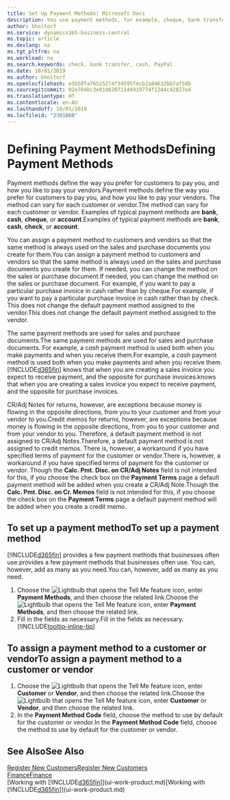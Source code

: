 ```yaml
---
title: Set Up Payment Methods| Microsoft Docs
description: You use payment methods, for example, cheque, bank transfer, cash, or PayPal, to define how sales and purchase invoices will be paid.
author: bholtorf
ms.service: dynamics365-business-central
ms.topic: article
ms.devlang: na
ms.tgt_pltfrm: na
ms.workload: na
ms.search.keywords: check, bank transfer, cash, PayPal
ms.date: 10/01/2019
ms.author: bholtorf
ms.openlocfilehash: e5b58fa76525274f34595fecb2a84632bb7af50b
ms.sourcegitcommit: 02e704bc3e01d62072144919774f1244c42827e4
ms.translationtype: HT
ms.contentlocale: en-AU
ms.lasthandoff: 10/01/2019
ms.locfileid: "2301860"
---
```

# <a name="defining-payment-methods"></a><span data-ttu-id="1ab0c-103">Defining Payment Methods</span><span class="sxs-lookup"><span data-stu-id="1ab0c-103">Defining Payment Methods</span></span>
<span data-ttu-id="1ab0c-104">Payment methods define the way you prefer for customers to pay you, and how you like to pay your vendors.</span><span class="sxs-lookup"><span data-stu-id="1ab0c-104">Payment methods define the way you prefer for customers to pay you, and how you like to pay your vendors.</span></span> <span data-ttu-id="1ab0c-105">The method can vary for each customer or vendor.</span><span class="sxs-lookup"><span data-stu-id="1ab0c-105">The method can vary for each customer or vendor.</span></span> <span data-ttu-id="1ab0c-106">Examples of typical payment methods are **bank**, **cash**, **cheque**, or **account**.</span><span class="sxs-lookup"><span data-stu-id="1ab0c-106">Examples of typical payment methods are **bank**, **cash**, **check**, or **account**.</span></span>

<span data-ttu-id="1ab0c-107">You can assign a payment method to customers and vendors so that the same method is always used on the sales and purchase documents you create for them.</span><span class="sxs-lookup"><span data-stu-id="1ab0c-107">You can assign a payment method to customers and vendors so that the same method is always used on the sales and purchase documents you create for them.</span></span> <span data-ttu-id="1ab0c-108">If needed, you can change the method on the sales or purchase document.</span><span class="sxs-lookup"><span data-stu-id="1ab0c-108">If needed, you can change the method on the sales or purchase document.</span></span> <span data-ttu-id="1ab0c-109">For example, if you want to pay a particular purchase invoice in cash rather than by cheque.</span><span class="sxs-lookup"><span data-stu-id="1ab0c-109">For example, if you want to pay a particular purchase invoice in cash rather than by check.</span></span> <span data-ttu-id="1ab0c-110">This does not change the default payment method assigned to the vendor.</span><span class="sxs-lookup"><span data-stu-id="1ab0c-110">This does not change the default payment method assigned to the vendor.</span></span>

<span data-ttu-id="1ab0c-111">The same payment methods are used for sales and purchase documents.</span><span class="sxs-lookup"><span data-stu-id="1ab0c-111">The same payment methods are used for sales and purchase documents.</span></span> <span data-ttu-id="1ab0c-112">For example, a _cash_ payment method is used both when you make payments and when you receive them.</span><span class="sxs-lookup"><span data-stu-id="1ab0c-112">For example, a _cash_ payment method is used both when you make payments and when you receive them.</span></span> [!INCLUDE[d365fin](includes/d365fin_md.md)] <span data-ttu-id="1ab0c-113">knows that when you are creating a sales invoice you expect to receive payment, and the opposite for purchase invoices.</span><span class="sxs-lookup"><span data-stu-id="1ab0c-113">knows that when you are creating a sales invoice you expect to receive payment, and the opposite for purchase invoices.</span></span>

<span data-ttu-id="1ab0c-114">CR/Adj Notes for returns, however, are exceptions because money is flowing in the opposite directions, from you to your customer and from your vendor to you.</span><span class="sxs-lookup"><span data-stu-id="1ab0c-114">Credit memos for returns, however, are exceptions because money is flowing in the opposite directions, from you to your customer and from your vendor to you.</span></span> <span data-ttu-id="1ab0c-115">Therefore, a default payment method is not assigned to CR/Adj Notes.</span><span class="sxs-lookup"><span data-stu-id="1ab0c-115">Therefore, a default payment method is not assigned to credit memos.</span></span> <span data-ttu-id="1ab0c-116">There is, however, a workaround if you have specified terms of payment for the customer or vendor.</span><span class="sxs-lookup"><span data-stu-id="1ab0c-116">There is, however, a workaround if you have specified terms of payment for the customer or vendor.</span></span> <span data-ttu-id="1ab0c-117">Though the **Calc. Pmt. Disc. on CR/Adj Notes** field is not intended for this, if you choose the check box on the **Payment Terms** page a default payment method will be added when you create a CR/Adj Note.</span><span class="sxs-lookup"><span data-stu-id="1ab0c-117">Though the **Calc. Pmt. Disc. on Cr. Memos** field is not intended for this, if you choose the check box on the **Payment Terms** page a default payment method will be added when you create a credit memo.</span></span>

## <a name="to-set-up-a-payment-method"></a><span data-ttu-id="1ab0c-118">To set up a payment method</span><span class="sxs-lookup"><span data-stu-id="1ab0c-118">To set up a payment method</span></span>
[!INCLUDE[d365fin](includes/d365fin_md.md)] <span data-ttu-id="1ab0c-119">provides a few payment methods that businesses often use.</span><span class="sxs-lookup"><span data-stu-id="1ab0c-119">provides a few payment methods that businesses often use.</span></span> <span data-ttu-id="1ab0c-120">You can, however, add as many as you need.</span><span class="sxs-lookup"><span data-stu-id="1ab0c-120">You can, however, add as many as you need.</span></span>

1. <span data-ttu-id="1ab0c-121">Choose the ![Lightbulb that opens the Tell Me feature](media/ui-search/search_small.png "Tell me what you want to do") icon, enter **Payment Methods**, and then choose the related link.</span><span class="sxs-lookup"><span data-stu-id="1ab0c-121">Choose the ![Lightbulb that opens the Tell Me feature](media/ui-search/search_small.png "Tell me what you want to do") icon, enter **Payment Methods**, and then choose the related link.</span></span>
2. <span data-ttu-id="1ab0c-122">Fill in the fields as necessary.</span><span class="sxs-lookup"><span data-stu-id="1ab0c-122">Fill in the fields as necessary.</span></span> [!INCLUDE[tooltip-inline-tip](includes/tooltip-inline-tip_md.md)]

## <a name="to-assign-a-payment-method-to-a-customer-or-vendor"></a><span data-ttu-id="1ab0c-123">To assign a payment method to a customer or vendor</span><span class="sxs-lookup"><span data-stu-id="1ab0c-123">To assign a payment method to a customer or vendor</span></span>
1. <span data-ttu-id="1ab0c-124">Choose the ![Lightbulb that opens the Tell Me feature](media/ui-search/search_small.png "Tell me what you want to do") icon, enter **Customer** or **Vendor**, and then choose the related link.</span><span class="sxs-lookup"><span data-stu-id="1ab0c-124">Choose the ![Lightbulb that opens the Tell Me feature](media/ui-search/search_small.png "Tell me what you want to do") icon, enter **Customer** or **Vendor**, and then choose the related link.</span></span>
2. <span data-ttu-id="1ab0c-125">In the **Payment Method Code** field, choose the method to use by default for the customer or vendor.</span><span class="sxs-lookup"><span data-stu-id="1ab0c-125">In the **Payment Method Code** field, choose the method to use by default for the customer or vendor.</span></span>

## <a name="see-also"></a><span data-ttu-id="1ab0c-126">See Also</span><span class="sxs-lookup"><span data-stu-id="1ab0c-126">See Also</span></span>
[<span data-ttu-id="1ab0c-127">Register New Customers</span><span class="sxs-lookup"><span data-stu-id="1ab0c-127">Register New Customers</span></span>](sales-how-register-new-customers.md)  
[<span data-ttu-id="1ab0c-128">Finance</span><span class="sxs-lookup"><span data-stu-id="1ab0c-128">Finance</span></span>](finance.md)  
<span data-ttu-id="1ab0c-129">[Working with [!INCLUDE[d365fin](includes/d365fin_md.md)]](ui-work-product.md)</span><span class="sxs-lookup"><span data-stu-id="1ab0c-129">[Working with [!INCLUDE[d365fin](includes/d365fin_md.md)]](ui-work-product.md)</span></span>  
